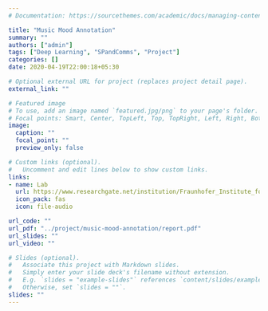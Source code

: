 ```yaml
---
# Documentation: https://sourcethemes.com/academic/docs/managing-content/

title: "Music Mood Annotation"
summary: ""
authors: ["admin"]
tags: ["Deep Learning", "SPandComms", "Project"]
categories: []
date: 2020-04-19T22:00:18+05:30

# Optional external URL for project (replaces project detail page).
external_link: ""

# Featured image
# To use, add an image named `featured.jpg/png` to your page's folder.
# Focal points: Smart, Center, TopLeft, Top, TopRight, Left, Right, BottomLeft, Bottom, BottomRight.
image:
  caption: ""
  focal_point: ""
  preview_only: false

# Custom links (optional).
#   Uncomment and edit lines below to show custom links.
links:
- name: Lab
  url: https://www.researchgate.net/institution/Fraunhofer_Institute_for_Digital_Media_Technology_IDMT/department/Semantic_Music_Technologies_Research_Group
  icon_pack: fas
  icon: file-audio

url_code: ""
url_pdf: "../project/music-mood-annotation/report.pdf"
url_slides: ""
url_video: ""

# Slides (optional).
#   Associate this project with Markdown slides.
#   Simply enter your slide deck's filename without extension.
#   E.g. `slides = "example-slides"` references `content/slides/example-slides.md`.
#   Otherwise, set `slides = ""`.
slides: ""
---
```

